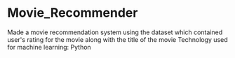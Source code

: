 # Movie_Recommender
Made a movie recommendation system using the dataset which contained user's rating for the movie along with the title of the movie
Technology used for machine learning: Python
